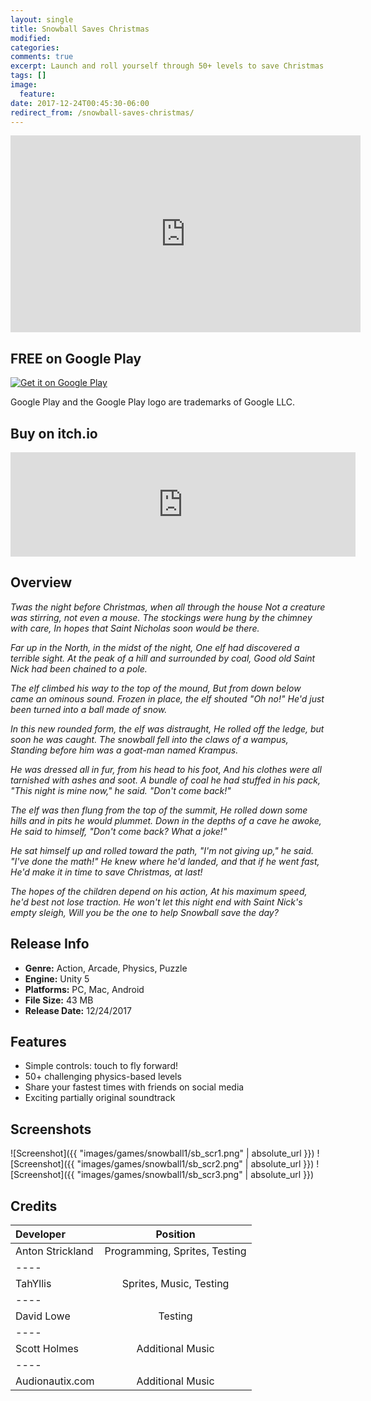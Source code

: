 ```yaml
---
layout: single
title: Snowball Saves Christmas
modified:
categories:
comments: true
excerpt: Launch and roll yourself through 50+ levels to save Christmas!
tags: []
image:
  feature:
date: 2017-12-24T00:45:30-06:00
redirect_from: /snowball-saves-christmas/
---
```


<iframe width="560" height="315" src="https://www.youtube.com/embed/t8esSj_-_6Q" frameborder="0" gesture="media" allow="encrypted-media" allowfullscreen></iframe>

## FREE on Google Play
<a href='https://play.google.com/store/apps/details?id=com.GoldbarGames.SnowballSavesChristmas&pcampaignid=MKT-Other-global-all-co-prtnr-py-PartBadge-Mar2515-1'><img alt='Get it on Google Play' src='https://play.google.com/intl/en_us/badges/images/generic/en_badge_web_generic.png'/></a>

Google Play and the Google Play logo are trademarks of Google LLC.

## Buy on itch.io
<iframe frameborder="0" src="https://itch.io/embed/207341?dark=true" width="552" height="167"></iframe>

## Overview

<i>Twas the night before Christmas, when all through the house
Not a creature was stirring, not even a mouse.
The stockings were hung by the chimney with care,
In hopes that Saint Nicholas soon would be there.</i>

<i>Far up in the North, in the midst of the night,
One elf had discovered a terrible sight.
At the peak of a hill and surrounded by coal,
Good old Saint Nick had been chained to a pole.</i>

<i>The elf climbed his way to the top of the mound,
But from down below came an ominous sound.
Frozen in place, the elf shouted "Oh no!"
He'd just been turned into a ball made of snow.</i>

<i>In this new rounded form, the elf was distraught,
He rolled off the ledge, but soon he was caught.
The snowball fell into the claws of a wampus,
Standing before him was a goat-man named Krampus.</i>

<i>He was dressed all in fur, from his head to his foot,
And his clothes were all tarnished with ashes and soot.
A bundle of coal he had stuffed in his pack,
"This night is mine now," he said. "Don't come back!"</i>

<i>The elf was then flung from the top of the summit,
He rolled down some hills and in pits he would plummet.
Down in the depths of a cave he awoke,
He said to himself, "Don't come back? What a joke!"</i>

<i>He sat himself up and rolled toward the path,
"I'm not giving up," he said. "I've done the math!"
He knew where he'd landed, and that if he went fast,
He'd make it in time to save Christmas, at last!</i>

<i>The hopes of the children depend on his action,
At his maximum speed, he'd best not lose traction.
He won't let this night end with Saint Nick's empty sleigh,
Will you be the one to help Snowball save the day?</i>

## Release Info
<ul>
  <li><b>Genre:</b> Action, Arcade, Physics, Puzzle</li>
  <li><b>Engine:</b> Unity 5</li>
  <li><b>Platforms:</b> PC, Mac, Android</li>
  <li><b>File Size:</b> 43 MB</li>
  <li><b>Release Date:</b> 12/24/2017</li>
</ul>

## Features
<ul>
  <li>Simple controls: touch to fly forward!</li>
  <li>50+ challenging physics-based levels</li>
  <li>Share your fastest times with friends on social media</li>
  <li>Exciting partially original soundtrack</li>
</ul>

## Screenshots

![Screenshot]({{ "images/games/snowball1/sb_scr1.png" | absolute_url }})
![Screenshot]({{ "images/games/snowball1/sb_scr2.png" | absolute_url }})
![Screenshot]({{ "images/games/snowball1/sb_scr3.png" | absolute_url }})


## Credits

| Developer | Position |
|:--------|:-------:|
| Anton Strickland | Programming, Sprites, Testing   |
|----
| TahYllis | Sprites, Music, Testing  |
|----
| David Lowe | Testing |
|----
| Scott Holmes | Additional Music  |
|----
| Audionautix.com | Additional Music  |


